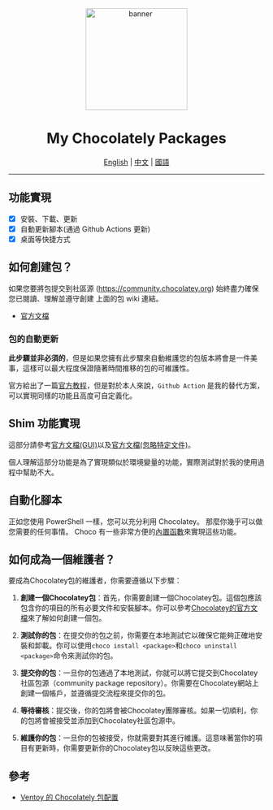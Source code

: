 <div align = center>

<img src="https://godotengine.org/assets/press/logo_large_color_dark.png" height="200" alt="banner">

<h1>My Chocolately Packages</h1>

[English](./ReadMe.md) | [中文](./ReadMe.zh_cn.md) | [國語](./ReadMe.zh_tw.md)

---

</div>

## 功能實現

- [x] 安裝、下載、更新
- [x] 自動更新腳本(通過 Github Actions 更新)
- [x] 桌面等快捷方式

## 如何創建包？

如果您要將包提交到社區源 (https://community.chocolatey.org)
始終盡力確保您已閱讀、理解並遵守創建
上面的包 wiki 連結。

- [官方文檔](https://docs.chocolatey.org/en-us/create/create-packages)

### 包的自動更新

**此步驟並非必須的**，但是如果您擁有此步驟來自動維護您的包版本將會是一件美事，這樣可以最大程度保證隨著時間推移的包的可維護性。

官方給出了一篇[官方教程](https://docs.chocolatey.org/en-us/create/automatic-packages)，但是對於本人來說，`Github Action` 是我的替代方案，可以實現同樣的功能且高度可自定義化。

## Shim 功能實現

這部分請參考[官方文檔(GUI)](https://docs.chocolatey.org/en-us/create/create-packages#how-do-i-set-up-shims-for-applications-that-have-a-gui)以及[官方文檔(忽略特定文件)](https://docs.chocolatey.org/en-us/create/create-packages#how-do-i-exclude-executables-from-getting-shims)。

個人理解這部分功能是為了實現類似於環境變量的功能，實際測試對於我的使用過程中幫助不大。

## 自動化腳本

正如您使用 PowerShell 一樣，您可以充分利用 Chocolatey。 那麼你幾乎可以做您需要的任何事情。 Choco 有一些非常方便的[內置函數](https://docs.chocolatey.org/en-us/create/functions)來實現這些功能。

## 如何成為一個維護者？

要成為Chocolatey包的維護者，你需要遵循以下步驟：

1. **創建一個Chocolatey包**：首先，你需要創建一個Chocolatey包。這個包應該包含你的項目的所有必要文件和安裝腳本。你可以參考[Chocolatey的官方文檔](https://docs.chocolatey.org/en-us/create/create-packages/)來了解如何創建一個包。

2. **測試你的包**：在提交你的包之前，你需要在本地測試它以確保它能夠正確地安裝和卸載。你可以使用`choco install <package>`和`choco uninstall <package>`命令來測試你的包。

3. **提交你的包**：一旦你的包通過了本地測試，你就可以將它提交到Chocolatey社區包源（community package repository）。你需要在Chocolatey網站上創建一個帳戶，並遵循提交流程來提交你的包。

4. **等待審核**：提交後，你的包將會被Chocolatey團隊審核。如果一切順利，你的包將會被接受並添加到Chocolatey社區包源中。

5. **維護你的包**：一旦你的包被接受，你就需要對其進行維護。這意味著當你的項目有更新時，你需要更新你的Chocolatey包以反映這些更改。

## 參考

- [Ventoy 的 Chocolately 包配置](https://github.com/asheroto/ChocolateyPackages/tree/master/ventoy)
